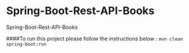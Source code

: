 # Spring-Boot-Rest-API-Books
Spring-Boot-Rest-API-Books


####To run this project please follow the instructions below :
`mvn clean spring-boot:run`